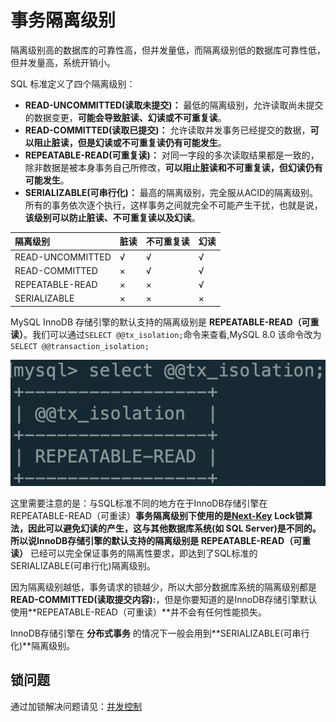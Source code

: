 # 事务隔离级别

隔离级别高的数据库的可靠性高，但并发量低，而隔离级别低的数据库可靠性低，但并发量高，系统开销小。

SQL 标准定义了四个隔离级别：

* **READ-UNCOMMITTED\(读取未提交\)：** 最低的隔离级别，允许读取尚未提交的数据变更，**可能会导致脏读、幻读或不可重复读**。
* **READ-COMMITTED\(读取已提交\)：** 允许读取并发事务已经提交的数据，**可以阻止脏读，但是幻读或不可重复读仍有可能发生**。
* **REPEATABLE-READ\(可重复读\)：** 对同一字段的多次读取结果都是一致的，除非数据是被本身事务自己所修改，**可以阻止脏读和不可重复读，但幻读仍有可能发生**。
* **SERIALIZABLE\(可串行化\)：** 最高的隔离级别，完全服从ACID的隔离级别。所有的事务依次逐个执行，这样事务之间就完全不可能产生干扰，也就是说，**该级别可以防止脏读、不可重复读以及幻读**。

| 隔离级别 | 脏读 | 不可重复读 | 幻读 |
| :--- | :--- | :--- | :--- |
| READ-UNCOMMITTED | √ | √ | √ |
| READ-COMMITTED | × | √ | √ |
| REPEATABLE-READ | × | × | √ |
| SERIALIZABLE | × | × | × |

MySQL InnoDB 存储引擎的默认支持的隔离级别是 **REPEATABLE-READ（可重读）**。我们可以通过`SELECT @@tx_isolation;`命令来查看,MySQL 8.0 该命令改为`SELECT @@transaction_isolation;`

![](../../.gitbook/assets/image%20%283%29.png)

这里需要注意的是：与SQL标准不同的地方在于InnoDB存储引擎在REPEATABLE-READ（可重读）**事务隔离级别下使用的是**[**Next-Key**](../../shu-ju-biao-cao-zuo/bing-fa-kong-zhi/nextkey-suo.md) **Lock锁算法，因此可以避免幻读的产生，这与其他数据库系统\(如 SQL Server\)是不同的。所以说InnoDB存储引擎的默认支持的隔离级别是 REPEATABLE-READ（可重读）** 已经可以完全保证事务的隔离性要求，即达到了SQL标准的SERIALIZABLE\(可串行化\)隔离级别。

因为隔离级别越低，事务请求的锁越少，所以大部分数据库系统的隔离级别都是**READ-COMMITTED\(读取提交内容\):**，但是你要知道的是InnoDB存储引擎默认使用**REPEATABLE-READ（可重读）**并不会有任何性能损失。

InnoDB存储引擎在 **分布式事务** 的情况下一般会用到**SERIALIZABLE\(可串行化\)**隔离级别。

## 锁问题

通过加锁解决问题请见：[并发控制](../../shu-ju-biao-cao-zuo/bing-fa-kong-zhi/)


